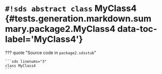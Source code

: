 # `#!sds abstract class` MyClass4 {#tests.generation.markdown.summary.package2.MyClass4 data-toc-label='MyClass4'}

??? quote "Source code in `package2.sdsstub`"

    ```sds linenums="3"
    class MyClass4
    ```
